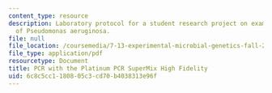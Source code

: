 ```yaml
---
content_type: resource
description: Laboratory protocol for a student research project on examining the biology
  of Pseudomonas aeruginosa.
file: null
file_location: /coursemedia/7-13-experimental-microbial-genetics-fall-2008/6c8c5cc1180805c3cd70b4038313e96f_MIT7_13f08_lab13_Protocol_PCR.pdf
file_type: application/pdf
resourcetype: Document
title: PCR with the Platinum PCR SuperMix High Fidelity
uid: 6c8c5cc1-1808-05c3-cd70-b4038313e96f
---
```

